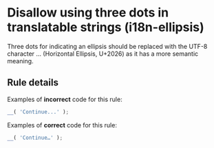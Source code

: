# Disallow using three dots in translatable strings (i18n-ellipsis)

Three dots for indicating an ellipsis should be replaced with the UTF-8 character … (Horizontal Ellipsis, U+2026) as it has a more semantic meaning.

## Rule details

Examples of **incorrect** code for this rule:

```js
__( 'Continue...' );
```

Examples of **correct** code for this rule:

```js
__( 'Continue…' );
```
